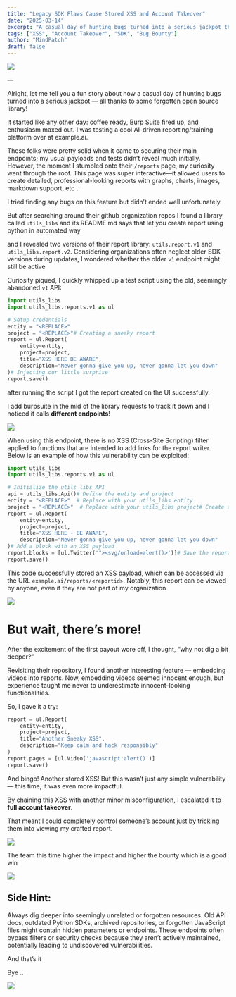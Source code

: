 ```yaml
---
title: "Legacy SDK Flaws Cause Stored XSS and Account Takeover"
date: "2025-03-14"
excerpt: "A casual day of hunting bugs turned into a serious jackpot thanks to some forgotten open source library. This vulnerability allowed for complete account takeover through stored XSS."
tags: ["XSS", "Account Takeover", "SDK", "Bug Bounty"]
author: "MindPatch"
draft: false
---
```

  
![](https://miro.medium.com/v2/resize:fit:480/0*wFXpWUgkd4CNm-ov.gif)

—

Alright, let me tell you a fun story about how a casual day of hunting bugs turned into a serious jackpot — all thanks to some forgotten open source library!

It started like any other day: coffee ready, Burp Suite fired up, and enthusiasm maxed out. I was testing a cool AI-driven reporting/training platform over at example.ai.

These folks were pretty solid when it came to securing their main endpoints; my usual payloads and tests didn’t reveal much initially. However, the moment I stumbled onto their  `/reports`  page, my curiosity went through the roof. This page was super interactive—it allowed users to create detailed, professional-looking reports with graphs, charts, images, markdown support, etc ..

I tried finding any bugs on this feature but didn’t ended well unfortunately

But after searching around their github organization repos I found a library called  `utils_libs` and its README.md says that let you create report using python in automated way

and I revealed two versions of their report library:  `utils.report.v1`  and  `utils_libs.report.v2`. Considering organizations often neglect older SDK versions during updates, I wondered whether the older  `v1`  endpoint might still be active

Curiosity piqued, I quickly whipped up a test script using the old, seemingly abandoned  `v1`  API:

```python
import utils_libs  
import utils_libs.reports.v1 as ul

# Setup credentials  
entity = "<REPLACE>"  
project = "<REPLACE>"# Creating a sneaky report  
report = ul.Report(  
    entity=entity,  
    project=project,  
    title="XSS HERE BE AWARE",  
    description="Never gonna give you up, never gonna let you down"  
)# Injecting our little surprise  
report.save()
```

after running the script I got the report created on the UI successfully.

I add burpsuite in the mid of the library requests to track it down and I noticed it calls  **different endpoints**!

![](https://miro.medium.com/v2/resize:fit:320/0*A4q6356PxRgZBIKH.gif)

When using this endpoint, there is no XSS (Cross-Site Scripting) filter applied to functions that are intended to add links for the report writer. Below is an example of how this vulnerability can be exploited:

```python
import utils_libs  
import utils_libs.reports.v1 as ul

# Initialize the utils_libs API  
api = utils_libs.Api()# Define the entity and project  
entity = "<REPLACE>"  # Replace with your utils_libs entity  
project = "<REPLACE>"  # Replace with your utils_libs project# Create a new report  
report = ul.Report(  
    entity=entity,  
    project=project,  
    title="XSS HERE - BE AWARE",  
    description="Never gonna give you up, never gonna let you down"  
)# Add a block with an XSS payload  
report.blocks = [ul.Twitter('"><svg/onload=alert()>')]# Save the report  
report.save()
```

This code successfully stored an XSS payload, which can be accessed via the URL  `example.ai/reports/<reportid>`. Notably, this report can be viewed by anyone, even if they are not part of my organization

![](https://miro.medium.com/v2/resize:fit:480/0*XxPwaT6DwUAgyTLX.gif)

# But wait, there’s more!

After the excitement of the first payout wore off, I thought, “why not dig a bit deeper?”

Revisiting their repository, I found another interesting feature — embedding videos into reports. Now, embedding videos seemed innocent enough, but experience taught me never to underestimate innocent-looking functionalities.

So, I gave it a try:

```python
report = ul.Report(  
    entity=entity,  
    project=project,  
    title="Another Sneaky XSS",  
    description="Keep calm and hack responsibly"  
)  
report.pages = [ul.Video('javascript:alert()')]  
report.save()
```

And bingo! Another stored XSS! But this wasn’t just any simple vulnerability — this time, it was even more impactful.

By chaining this XSS with another minor misconfiguration, I escalated it to  **full account takeover**.

That meant I could completely control someone’s account just by tricking them into viewing my crafted report.

![](https://miro.medium.com/v2/resize:fit:700/1*k2U5b8qynuKX3XRR7LOQOQ.png)

The team this time higher the impact and higher the bounty which is a good win

![](https://miro.medium.com/v2/resize:fit:480/0*9HkGy1bjg5R6HlE9.gif)

## Side Hint:

Always dig deeper into seemingly unrelated or forgotten resources. Old API docs, outdated Python SDKs, archived repositories, or forgotten JavaScript files might contain hidden parameters or endpoints. These endpoints often bypass filters or security checks because they aren’t actively maintained, potentially leading to undiscovered vulnerabilities.

And that’s it

Bye ..

![](https://miro.medium.com/v2/resize:fit:379/0*-Pc5vZ1KCEfJFa0o.gif)
